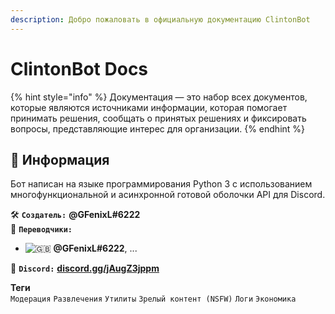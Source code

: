 ```yaml
---
description: Добро пожаловать в официальную документацию ClintonBot
---
```


# ClintonBot Docs

{% hint style="info" %}
Документация — это набор всех документов, которые являются источниками информации, которая помогает принимать решения, сообщать о принятых решениях и фиксировать вопросы, представляющие интерес для организации.
{% endhint %}

## 📜 Информация <a id="information"></a>  

Бот написан на языке программирования Python 3 с использованием многофункциональной и асинхронной готовой оболочки API для Discord.  

🛠️ **`Создатель:`** **@GFenixL\#6222**  
💬 **`Переводчики:`**  
- ![:gb:](https://i-a.d-cd.net/lgAAAgCjBeA-1920.jpg) **@GFenixL\#6222**, ...  

📢 **`Discord:`** [**discord.gg/jAugZ3jppm**](https://discord.gg/jAugZ3jppm)  

**Теги**  
`Модерация`  `Развлечения`  `Утилиты`  `Зрелый контент (NSFW)`  `Логи`  `Экономика`  
